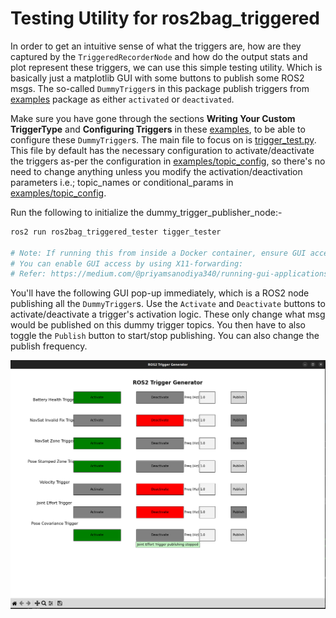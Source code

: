 # Testing Utility for ros2bag_triggered

In order to get an intuitive sense of what the triggers are, how are they captured by the `TriggeredRecorderNode` and how do the output stats and plot represent these triggers, we can use this simple testing utility. Which is basically just a matplotlib GUI with some buttons to publish some ROS2 msgs. The so-called `DummyTrigger`s in this package publish  triggers from [examples](../ros2bag_triggered_examples/) package as either `activated` or `deactivated`.

Make sure you have gone through the sections **Writing Your Custom TriggerType** and **Configuring Triggers** in these [examples](../ros2bag_triggered_examples/), to be able to configure these `DummyTrigger`s. The main file to focus on is [trigger_test.py](./ros2bag_triggered_tester/trigger_tester.py). This file by default has the necessary configuration to activate/deactivate the triggers as-per the configuration in [examples/topic_config](../ros2bag_triggered_examples/config/topic_config.yaml), so there's no need to change anything unless you modify the activation/deactivation parameters i.e.; topic_names or conditional_params in [examples/topic_config](../ros2bag_triggered_examples/config/topic_config.yaml).

Run the following to initialize the dummy_trigger_publisher_node:-
```bash
ros2 run ros2bag_triggered_tester tigger_tester 

# Note: If running this from inside a Docker container, ensure GUI access is enabled.
# You can enable GUI access by using X11-forwarding:
# Refer: https://medium.com/@priyamsanodiya340/running-gui-applications-in-docker-containers-a-step-by-step-guide-335b54472e4b
```

You'll have the following GUI pop-up immediately, which is a ROS2 node publishing all the `DummyTrigger`s. Use the `Activate` and `Deactivate` buttons to activate/deactivate a trigger's activation logic. These only change what msg would be published on this dummy trigger topics. You then have to also toggle the `Publish` button to start/stop publishing. You can also change the publish frequency.

<img src="./dummy_triggers_gui.png" />
